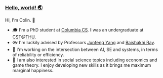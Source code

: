### [Hello, world! 🌏](https://www.researchgate.net/publication/343794652_The_1987_Birth_of_the_China-CSnet_Email_Link_and_How_Its_History_Got_Corrected)

Hi, I'm Colin. 👋

- 🎓 I'm a PhD student at [Columbia CS](https://www.cs.columbia.edu/). I was an undergraduate at [CST](https://www.cs.tsinghua.edu.cn/csen/)@[THU](https://www.tsinghua.edu.cn/en/). 
- 👓 I'm luckily advised by Professors [Junfeng Yang](http://www.cs.columbia.edu/~junfeng/) and [Baishakhi Ray](https://www.rayb.info/).
- 🔭 I'm working on the intersection between AI, SE and systems, in terms of reliability or efficiency.
- 🌱 I am also interested in social science topics including economics and game theory. I enjoy developing new skills as it brings me maximum marginal happiness.

<!--

👨‍💻 I'm currently working on

Compared with exams, I prefer doing [Course Projects](https://github.com/Co1lin/Co1lin/blob/main/Course%20Projects.md).

**Co1lin/Co1lin** is a ✨ _special_ ✨ repository because its `README.md` (this file) appears on your GitHub profile.

Here are some ideas to get you started:

- 🔭 I’m currently working on ...
- 🌱 I’m currently learning ...
- 👯 I’m looking to collaborate on ...
- 🤔 I’m looking for help with ...
- 💬 Ask me about ...
- 📫 How to reach me: ...
- 😄 Pronouns: ...
- ⚡ Fun fact: ...
-->

